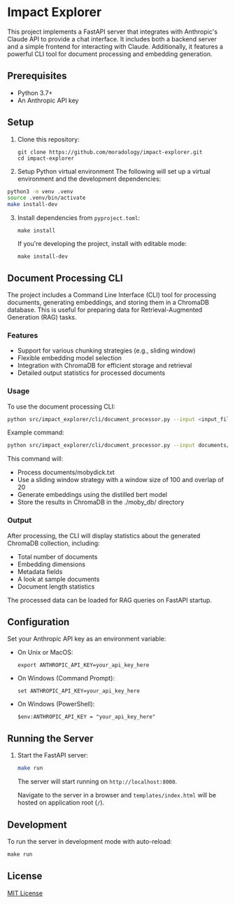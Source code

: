 # Impact Explorer

This project implements a FastAPI server that integrates with Anthropic's Claude API to provide a chat interface. It includes both a backend server and a simple frontend for interacting with Claude.
Additionally, it features a powerful CLI tool for document processing and embedding generation.

## Prerequisites

- Python 3.7+
- An Anthropic API key

## Setup

1. Clone this repository:
   ```
   git clone https://github.com/moradology/impact-explorer.git
   cd impact-explorer
   ```

2. Setup Python virtual environment
The following will set up a virtual environment and the development dependencies:

```bash
python3 -m venv .venv
source .venv/bin/activate
make install-dev
```

3. Install dependencies from `pyproject.toml`:
   ```
   make install
   ```

   If you're developing the project, install with editable mode:
   ```
   make install-dev
   ```

## Document Processing CLI

The project includes a Command Line Interface (CLI) tool for processing documents, generating embeddings, and storing them in a ChromaDB database. This is useful for preparing data for Retrieval-Augmented Generation (RAG) tasks.

### Features

- Support for various chunking strategies (e.g., sliding window)
- Flexible embedding model selection
- Integration with ChromaDB for efficient storage and retrieval
- Detailed output statistics for processed documents

### Usage

To use the document processing CLI:

```bash
python src/impact_explorer/cli/document_processor.py --input <input_file> --output <output_dir> --chunking-strategy <strategy> [strategy-specific-args] --embedding-model <model_name>
```

Example command:

```bash
python src/impact_explorer/cli/document_processor.py --input documents/mobydick.txt --output ./moby_db/ --chunking-strategy sliding-window --chunk_size 100 --overlap 20 --embedding-model distilbert-base-uncased
```

This command will:
- Process documents/mobydick.txt
- Use a sliding window strategy with a window size of 100 and overlap of 20
- Generate embeddings using the distilled bert model
- Store the results in ChromaDB in the ./moby_db/ directory

### Output

After processing, the CLI will display statistics about the generated ChromaDB collection, including:
- Total number of documents
- Embedding dimensions
- Metadata fields
- A look at sample documents
- Document length statistics

The processed data can be loaded for RAG queries on FastAPI startup.

## Configuration

Set your Anthropic API key as an environment variable:

- On Unix or MacOS:
  ```
  export ANTHROPIC_API_KEY=your_api_key_here
  ```

- On Windows (Command Prompt):
  ```
  set ANTHROPIC_API_KEY=your_api_key_here
  ```

- On Windows (PowerShell):
  ```
  $env:ANTHROPIC_API_KEY = "your_api_key_here"
  ```

## Running the Server

1. Start the FastAPI server:
   ```bash
   make run
   ```

   The server will start running on `http://localhost:8000`.

   Navigate to the server in a browser and `templates/index.html` will be hosted on application root (`/`).

## Development

To run the server in development mode with auto-reload:

```python
make run
```

## License

[MIT License](LICENSE)
